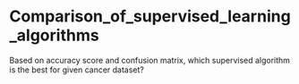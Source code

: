 # Comparison_of_supervised_learning_algorithms
Based on accuracy score and confusion matrix, which supervised algorithm is the best for given cancer dataset?
